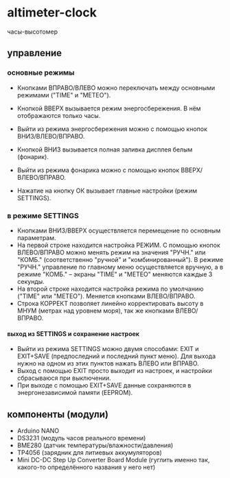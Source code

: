 # altimeter-clock
часы-высотомер

## управление
### основные режимы
- Кнопками ВПРАВО/ВЛЕВО можно переключать между основными режимами ("TIME" и "METEO").
- Кнопкой ВВЕРХ вызывается режим энергосбережения. В нём отображаются только часы.
- Выйти из режима энергосбережения можно с помощью кнопок ВНИЗ/ВЛЕВО/ВПРАВО.
- Кнопкой ВНИЗ вызывается полная заливка дисплея белым (фонарик).
- Выйти из режима фонарика можно с помощью кнопок ВВЕРХ/ВЛЕВО/ВПРАВО.

- Нажатие на кнопку ОК вызывает главные настройки (режим SETTINGS).
### в режиме SETTINGS
- Кнопками ВНИЗ/ВВЕРХ осуществляется перемещение по основным параметрам.
- На первой строке находится настройка РЕЖИМ. С помощью кнопок ВЛЕВО/ВПРАВО можно менять режим на значения "РУЧН." или "КОМБ." (соответственно "ручной" и "комбинированный"). В режиме "РУЧН." управление по главному меню осуществляется вручную, а в режиме "КОМБ." – экраны "TIME" и "METEO" меняются каждые 3 секунды.
- На второй строке находится настройка режима по умолчанию ("TIME" или "METEO"). Меняется кнопками ВЛЕВО/ВПРАВО.
- Строка КОРРЕКТ позволяет линейно корректировать высоту в МНУМ (метрах над уровнем моря), так же кнопками ВЛЕВО/ВПРАВО.

#### выход из SETTINGS и сохранение настроек
- Выйти из режима SETTINGS можно двумя способами: EXIT и EXIT+SAVE (предпоследний и последний пункт меню). Для выхода нужно на одном из этих пунктов нажать ВЛЕВО или ВПРАВО.
- Выход с помощью EXIT просто выходит из настроек, и настройки сбрасываюся при выключении.
- При выходе с помощью EXIT+SAVE данные сохраняются в энергонезависимой памяти (EEPROM).

## компоненты (модули)
- Arduino NANO
- DS3231 (модуль часов реального времени)
- BME280 (датчик температуры/влажности/давления)
- TP4056 (зарядник для литиевых аккумуляторов)
- Mini DC-DC Step Up Converter Board Module (гуглить именно так, какого-то определённого названия у него нет)
